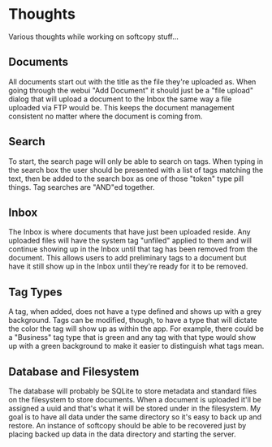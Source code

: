 # Thoughts

Various thoughts while working on softcopy stuff...

## Documents
All documents start out with the title as the file they're uploaded as.  When going through the webui "Add Document" it should just be a "file upload" dialog that will upload a document to the Inbox the same way a file uploaded via FTP would be.  This keeps the document management consistent no matter where the document is coming from.

## Search
To start, the search page will only be able to search on tags.  When typing in the search box the user should be presented with a list of tags matching the text, then be added to the search box as one of those "token" type pill things.  Tag searches are "AND"ed together.

## Inbox
The Inbox is where documents that have just been uploaded reside.  Any uploaded files will have the system tag "unfiled" applied to them and will continue showing up in the Inbox until that tag has been removed from the document.  This allows users to add preliminary tags to a document but have it still show up in the Inbox until they're ready for it to be removed.

## Tag Types
A tag, when added, does not have a type defined and shows up with a grey background.  Tags can be modified, though, to have a type that will dictate the color the tag will show up as within the app.  For example, there could be a "Business" tag type that is green and any tag with that type would show up with a green background to make it easier to distinguish what tags mean.

## Database and Filesystem
The database will probably be SQLite to store metadata and standard files on the filesystem to store documents.  When a document is uploaded it'll be assigned a uuid and that's what it will be stored under in the filesystem.  My goal is to have all data under the same directory so it's easy to back up and restore.  An instance of softcopy should be able to be recovered just by placing backed up data in the data directory and starting the server.

